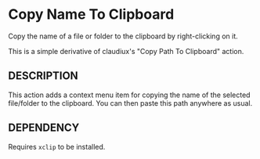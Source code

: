 Copy Name To Clipboard
======================

Copy the name of a file or folder to the clipboard by right-clicking on it.

This is a simple derivative of claudiux's "Copy Path To Clipboard" action.

DESCRIPTION
-----------

This action adds a context menu item for copying the name of the selected file/folder to the clipboard. You can then paste this path anywhere as usual.

DEPENDENCY
----------
Requires `xclip` to be installed.
